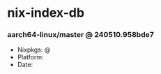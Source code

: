 # nix-index-db
### aarch64-linux/master @ 240510.958bde7
- Nixpkgs: @[](https://github.com/NixOS/nixpkgs/commit/958bde70240993897ead9c9bc068e9dbde4bac55)
- Platform: 
- Date: 

